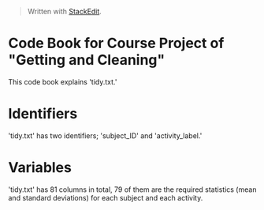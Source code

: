 ﻿


> Written with [StackEdit](https://stackedit.io/).
# Code Book for Course Project of "Getting and Cleaning"
This code book explains 'tidy.txt.'

# Identifiers
'tidy.txt' has two identifiers; 'subject_ID' and 'activity_label.'

# Variables
'tidy.txt' has 81 columns in total, 79 of them are the required statistics (mean and standard deviations) for each subject and each activity.


